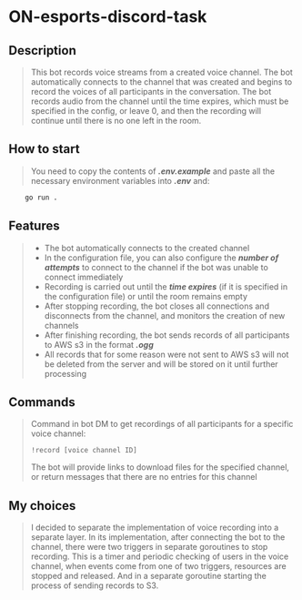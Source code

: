 # ON-esports-discord-task

## Description
>This bot records voice streams from a created voice channel.
The bot automatically connects to the channel that was created and begins to record the voices of all participants in the conversation.
The bot records audio from the channel until the time expires, which must be specified in the config, or leave 0, and then the recording will continue until there is no one left in the room.

## How to start
>You need to copy the contents of ***.env.example*** and paste all the necessary environment variables into ***.env*** and:
```bash
    go run .
```

## Features

> - The bot automatically connects to the created channel
> - In the configuration file, you can also configure the ***number of attempts*** to connect to the channel if the bot was unable to connect immediately
> - Recording is carried out until the ***time expires*** (if it is specified in the configuration file) or until the room remains empty
> - After stopping recording, the bot closes all connections and disconnects from the channel, and monitors the creation of new channels
> - After finishing recording, the bot sends records of all participants to AWS s3 in the format ***.ogg***
> - All records that for some reason were not sent to AWS s3 will not be deleted from the server and will be stored on it until further processing

## Commands

> Command in bot DM to get recordings of all participants for a specific voice channel: 
> ```text
> !record [voice channel ID]
> ```
> The bot will provide links to download files for the specified channel, or return messages that there are no entries for this channel

## My choices

> I decided to separate the implementation of voice recording into a separate layer. In its implementation, after connecting the bot to the channel, there were two triggers in separate goroutines to stop recording. This is a timer and periodic checking of users in the voice channel, when events come from one of two triggers, resources are stopped and released. And in a separate goroutine starting the process of sending records to S3.